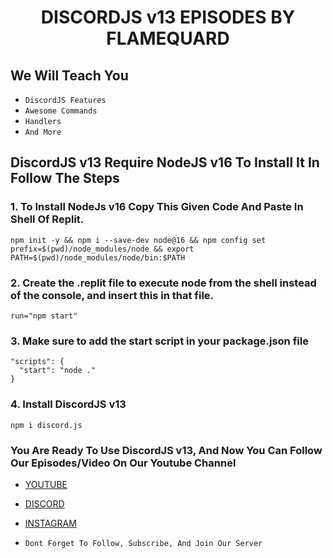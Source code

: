 <h1 align='center'> DISCORDJS v13 EPISODES BY FLAMEQUARD </h1> 

## We Will Teach You
- `DiscordJS Features`
- `Awesome Commands`
- `Handlers`
- `And More`

## DiscordJS v13 Require NodeJS v16 To Install It In Follow The Steps

### 1. To Install NodeJs v16 Copy This Given Code And Paste In Shell Of Replit.
```
npm init -y && npm i --save-dev node@16 && npm config set prefix=$(pwd)/node_modules/node && export PATH=$(pwd)/node_modules/node/bin:$PATH
```

### 2. Create the .replit file to execute node from the shell instead of the console, and insert this in that file.
```
run="npm start"
```

### 3. Make sure to add the start script in your package.json file
```
"scripts": {
  "start": "node ."
}
```

### 4. Install DiscordJS v13
```
npm i discord.js
```

### You Are Ready To Use DiscordJS v13, And Now You Can Follow Our Episodes/Video On Our Youtube Channel
- [YOUTUBE](https://www.youtube.com/flamequard)
- [DISCORD](https://discord.gg/TvjrWtEuyP)
- [INSTAGRAM](https://www.instagram.com/flamequard)

- `Dont Forget To Follow, Subscribe, And Join Our Server`
